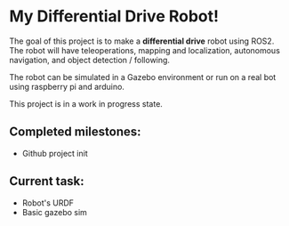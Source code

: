 # My Differential Drive Robot!
The goal of this project is to make a **differential drive** robot using ROS2. The robot will have teleoperations, mapping and localization, autonomous navigation, and object detection / following.

The robot can be simulated in a Gazebo environment or run on a real bot using raspberry pi and arduino.

This project is in a work in progress state.

## Completed milestones:
- Github project init

## Current task:
- Robot's URDF
- Basic gazebo sim
